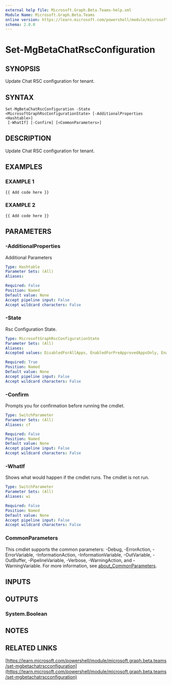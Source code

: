 ```yaml
---
external help file: Microsoft.Graph.Beta.Teams-help.xml
Module Name: Microsoft.Graph.Beta.Teams
online version: https://learn.microsoft.com/powershell/module/microsoft.graph.beta.teams/set-mgbetachatrscconfiguration
schema: 2.0.0
---
```


# Set-MgBetaChatRscConfiguration

## SYNOPSIS
Update Chat RSC configuration for tenant.

## SYNTAX

```
Set-MgBetaChatRscConfiguration -State <MicrosoftGraphRscConfigurationState> [-AdditionalProperties <Hashtable>]
 [-WhatIf] [-Confirm] [<CommonParameters>]
```

## DESCRIPTION
Update Chat RSC configuration for tenant.

## EXAMPLES

### EXAMPLE 1
```
{{ Add code here }}
```

### EXAMPLE 2
```
{{ Add code here }}
```

## PARAMETERS

### -AdditionalProperties
Additional Parameters

```yaml
Type: Hashtable
Parameter Sets: (All)
Aliases:

Required: False
Position: Named
Default value: None
Accept pipeline input: False
Accept wildcard characters: False
```

### -State
Rsc Configuration State.

```yaml
Type: MicrosoftGraphRscConfigurationState
Parameter Sets: (All)
Aliases:
Accepted values: DisabledForAllApps, EnabledForPreApprovedAppsOnly, EnabledForAllApps, ManagedByMicrosoft, Custom

Required: True
Position: Named
Default value: None
Accept pipeline input: False
Accept wildcard characters: False
```

### -Confirm
Prompts you for confirmation before running the cmdlet.

```yaml
Type: SwitchParameter
Parameter Sets: (All)
Aliases: cf

Required: False
Position: Named
Default value: None
Accept pipeline input: False
Accept wildcard characters: False
```

### -WhatIf
Shows what would happen if the cmdlet runs.
The cmdlet is not run.

```yaml
Type: SwitchParameter
Parameter Sets: (All)
Aliases: wi

Required: False
Position: Named
Default value: None
Accept pipeline input: False
Accept wildcard characters: False
```

### CommonParameters
This cmdlet supports the common parameters: -Debug, -ErrorAction, -ErrorVariable, -InformationAction, -InformationVariable, -OutVariable, -OutBuffer, -PipelineVariable, -Verbose, -WarningAction, and -WarningVariable. For more information, see [about_CommonParameters](http://go.microsoft.com/fwlink/?LinkID=113216).

## INPUTS

## OUTPUTS

### System.Boolean
## NOTES

## RELATED LINKS

[https://learn.microsoft.com/powershell/module/microsoft.graph.beta.teams/set-mgbetachatrscconfiguration](https://learn.microsoft.com/powershell/module/microsoft.graph.beta.teams/set-mgbetachatrscconfiguration)


